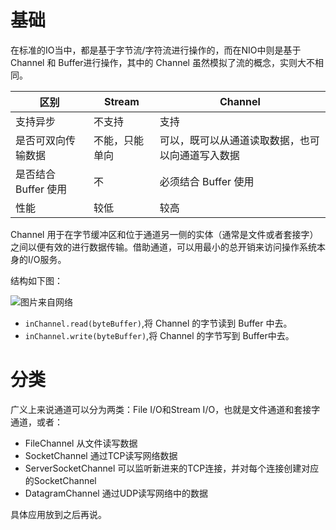 # 基础

在标准的IO当中，都是基于字节流/字符流进行操作的，而在NIO中则是基于 Channel 和 Buffer进行操作，其中的 Channel 虽然模拟了流的概念，实则大不相同。

|区别|Stream|Channel|
|--|--|--|
|支持异步|不支持|支持|
|是否可双向传输数据|不能，只能单向|可以，既可以从通道读取数据，也可以向通道写入数据|
|是否结合 Buffer 使用|不|必须结合 Buffer 使用|
|性能|较低|较高|

Channel 用于在字节缓冲区和位于通道另一侧的实体（通常是文件或者套接字）之间以便有效的进行数据传输。借助通道，可以用最小的总开销来访问操作系统本身的I/O服务。

结构如下图：

![图片来自网络](https://img-blog.csdn.net/20151216134020281)

- `inChannel.read(byteBuffer)`,将 Channel 的字节读到 Buffer 中去。
- `inChannel.write(byteBuffer)`,将 Channel 的字节写到 Buffer中去。

# 分类

广义上来说通道可以分为两类：File I/O和Stream I/O，也就是文件通道和套接字通道，或者：

- FileChannel             从文件读写数据
- SocketChannel           通过TCP读写网络数据
- ServerSocketChannel     可以监听新进来的TCP连接，并对每个连接创建对应的SocketChannel
- DatagramChannel         通过UDP读写网络中的数据

具体应用放到之后再说。
